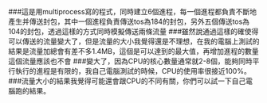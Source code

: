###這是用multiprocess寫的程式，同時建立6個進程，每一個進程都負責不斷地產生并傳送封包，其中一個進程負責傳送tos為184的封包，另外五個傳送tos為104的封包，透過這樣的方式同時模擬傳送兩條流量
###雖然說通過這樣的確使得可以傳送的流量變大了，但是流量的大小我覺得還是不理想，在我的電腦上測試的結果是流量加總會有差不多1.4MB，這個是可以達到的最大值，再增加進程的數量這個流量應該也不會
###變大了，因為CPU的核心數量通常就2-8個，能夠同時平行執行的進程是有限的，我自己電腦測試的時候，CPU的使用率很接近100%。
###流量大小的結果我覺得可能還會跟CPU的不同有關，你們可以試一下自己電腦跑的結果。
